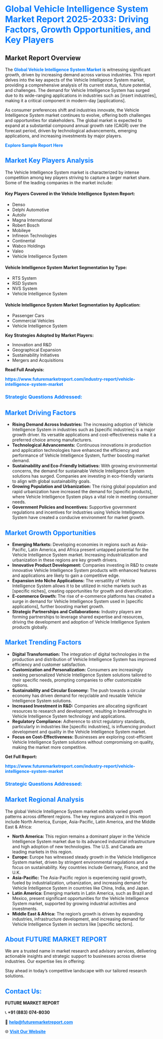 <h1 style="color: #007BFF;">Global Vehicle Intelligence System Market Report 2025-2033: Driving Factors, Growth Opportunities, and Key Players</h1>

<section id="overview">
<h2>Market Report Overview</h2>
<p>The <a href="https://www.futuremarketreport.com/industry-report/vehicle-intelligence-system-market" style="color: #007BFF; text-decoration: none;"><strong>Global Vehicle Intelligence System Market</strong></a> is witnessing significant growth, driven by increasing demand across various industries. This report delves into the key aspects of the Vehicle Intelligence System market, providing a comprehensive analysis of its current status, future potential, and challenges. The demand for Vehicle Intelligence System has surged due to its wide-ranging applications in industries such as [insert industries], making it a critical component in modern-day [applications].</p>
<p>As consumer preferences shift and industries innovate, the Vehicle Intelligence System market continues to evolve, offering both challenges and opportunities for stakeholders. The global market is expected to expand at a substantial compound annual growth rate (CAGR) over the forecast period, driven by technological advancements, emerging applications, and increasing investments by major players.</p>
</section>

<section id="overview">
<p><a href="https://www.futuremarketreport.com/request-sample/reportId=105498" style="color: #007BFF; text-decoration: none;"><strong>Explore Sample Report Here</strong></a></p>
</section>

<section id="key-players">
<h2 style="color: #007BFF;">Market Key Players Analysis</h2>
<p>The Vehicle Intelligence System market is characterized by intense competition among key players striving to capture a larger market share. Some of the leading companies in the market include:</p>
<h4>Key Players Covered in the Vehicle Intelligence System Report:</h4>
<ul><li>Denso</li><li>Delphi Automotive</li><li>Autoliv</li><li>Magna International</li><li>Robert Bosch</li><li>Mobileye</li><li>Infineon Technologies</li><li>Continental</li><li>Wabco Holdings</li><li>Valeo</li><li>Vehicle Intelligence System</li></ul>
<h4>Vehicle Intelligence System Market Segmentation by Type:</h4>
<ul><li>RTS System</li><li>RSD System</li><li>NVS System</li><li>Vehicle Intelligence System</li></ul>

<h4>Vehicle Intelligence System Market Segmentation by Application:</h4>
<ul><li>Passenger Cars</li><li>Commercial Vehicles</li><li>Vehicle Intelligence System</li></ul>
<p><strong>Key Strategies Adopted by Market Players:</strong></p>
<ul>
<li>Innovation and R&D</li>
<li>Geographical Expansion</li>
<li>Sustainability Initiatives</li>
<li>Mergers and Acquisitions</li>
</ul>
</section>

<section>
<p><strong>Read Full Analysis: </strong></p><a href="https://www.futuremarketreport.com/industry-report/vehicle-intelligence-system-market" style="color: #007BFF; text-decoration: none;"><strong>https://www.futuremarketreport.com/industry-report/vehicle-intelligence-system-market</strong></a>
<h3 style="color: #007BFF;">Strategic Questions Addressed:</h3>
</section>

<section id="driving-factors">
<h2 style="color: #007BFF;">Market Driving Factors</h2>
<ul>
<li><strong>Rising Demand Across Industries:</strong> The increasing adoption of Vehicle Intelligence System in industries such as [specific industries] is a major growth driver. Its versatile applications and cost-effectiveness make it a preferred choice among manufacturers.</li>
<li><strong>Technological Advancements:</strong> Continuous innovations in production and application technologies have enhanced the efficiency and performance of Vehicle Intelligence System, further boosting market demand.</li>
<li><strong>Sustainability and Eco-Friendly Initiatives:</strong> With growing environmental concerns, the demand for sustainable Vehicle Intelligence System solutions has surged. Companies are investing in eco-friendly variants to align with global sustainability goals.</li>
<li><strong>Growing Population and Urbanization:</strong> The rising global population and rapid urbanization have increased the demand for [specific products], where Vehicle Intelligence System plays a vital role in meeting consumer needs.</li>
<li><strong>Government Policies and Incentives:</strong> Supportive government regulations and incentives for industries using Vehicle Intelligence System have created a conducive environment for market growth.</li>
</ul>
</section>

<section id="growth-opportunities">
<h2 style="color: #007BFF;">Market Growth Opportunities</h2>
<ul>
<li><strong>Emerging Markets:</strong> Developing economies in regions such as Asia-Pacific, Latin America, and Africa present untapped potential for the Vehicle Intelligence System market. Increasing industrialization and urbanization in these regions are key growth drivers.</li>
<li><strong>Innovative Product Development:</strong> Companies investing in R&D to create innovative Vehicle Intelligence System products with enhanced features and applications are likely to gain a competitive edge.</li>
<li><strong>Expansion into Niche Applications:</strong> The versatility of Vehicle Intelligence System allows it to be utilized in niche markets such as [specific niches], creating opportunities for growth and diversification.</li>
<li><strong>E-commerce Growth:</strong> The rise of e-commerce platforms has created a surge in demand for Vehicle Intelligence System used in [specific applications], further boosting market growth.</li>
<li><strong>Strategic Partnerships and Collaborations:</strong> Industry players are forming partnerships to leverage shared expertise and resources, driving the development and adoption of Vehicle Intelligence System products globally.</li>
</ul>
</section>

<section id="trending-factors">
<h2 style="color: #007BFF;">Market Trending Factors</h2>
<ul>
<li><strong>Digital Transformation:</strong> The integration of digital technologies in the production and distribution of Vehicle Intelligence System has improved efficiency and customer satisfaction.</li>
<li><strong>Customization and Personalization:</strong> Consumers are increasingly seeking personalized Vehicle Intelligence System solutions tailored to their specific needs, prompting companies to offer customizable options.</li>
<li><strong>Sustainability and Circular Economy:</strong> The push towards a circular economy has driven demand for recyclable and reusable Vehicle Intelligence System solutions.</li>
<li><strong>Increased Investment in R&D:</strong> Companies are allocating significant resources to research and development, resulting in breakthroughs in Vehicle Intelligence System technology and applications.</li>
<li><strong>Regulatory Compliance:</strong> Adherence to strict regulatory standards, particularly in industries like [specific industries], is influencing product development and quality in the Vehicle Intelligence System market.</li>
<li><strong>Focus on Cost-Effectiveness:</strong> Businesses are exploring cost-efficient Vehicle Intelligence System solutions without compromising on quality, making the market more competitive.</li>
</ul>
</section>

<section>
<p><strong>Get Full Report: </strong></p><a href="https://www.futuremarketreport.com/industry-report/vehicle-intelligence-system-market" style="color: #007BFF; text-decoration: none;"><strong>https://www.futuremarketreport.com/industry-report/vehicle-intelligence-system-market</strong></a>
<h3 style="color: #007BFF;">Strategic Questions Addressed:</h3>
</section>


<section id="regional-analysis">
<h2 style="color: #007BFF;">Market Regional Analysis</h2>
<p>The global Vehicle Intelligence System market exhibits varied growth patterns across different regions. The key regions analyzed in this report include North America, Europe, Asia-Pacific, Latin America, and the Middle East & Africa:</p>
<ul>
<li><strong>North America:</strong> This region remains a dominant player in the Vehicle Intelligence System market due to its advanced industrial infrastructure and high adoption of new technologies. The U.S. and Canada are leading markets in this region.</li>
<li><strong>Europe:</strong> Europe has witnessed steady growth in the Vehicle Intelligence System market, driven by stringent environmental regulations and a focus on sustainability. Key countries include Germany, France, and the U.K.</li>
<li><strong>Asia-Pacific:</strong> The Asia-Pacific region is experiencing rapid growth, fueled by industrialization, urbanization, and increasing demand for Vehicle Intelligence System in countries like China, India, and Japan.</li>
<li><strong>Latin America:</strong> Emerging markets in Latin America, such as Brazil and Mexico, present significant opportunities for the Vehicle Intelligence System market, supported by growing industrial activities and investments.</li>
<li><strong>Middle East & Africa:</strong> The region’s growth is driven by expanding industries, infrastructure development, and increasing demand for Vehicle Intelligence System in sectors like [specific sectors].</li>
</ul>
</section>

<footer>
<h2 style="color: #007BFF;">About FUTURE MARKET REPORT</h2>
<p>We are a trusted name in market research and advisory services, delivering actionable insights and strategic support to businesses across diverse industries. Our expertise lies in offering:</p>

<p>Stay ahead in today’s competitive landscape with our tailored research solutions.</p>

<h2 style="color: #007BFF;">Contact Us:</h2>
<p><strong>FUTURE MARKET REPORT</strong></p>
<p>📞 <strong>+91 (883) 074-8030</strong></p>
<p>📧 <strong><a href="mailto:help@futuremarketreport.com" style="color: #007BFF;">help@futuremarketreport.com</a></strong></p>
<p>🌐 <strong><a href="https://www.futuremarketreport.com/" style="color: #007BFF;">Visit Our Website</a></strong></p>
</footer>
